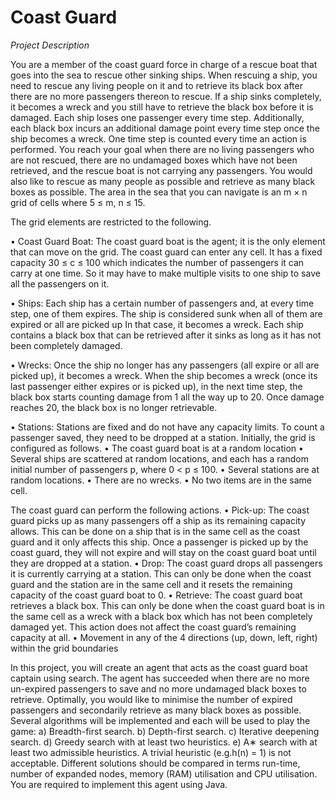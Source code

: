 # Coast Guard
 
*Project Description* 

You are a member of the coast guard force in charge of a rescue
boat that goes into the sea to rescue other sinking ships. When rescuing a ship, you need
to rescue any living people on it and to retrieve its black box after there are no more
passengers thereon to rescue. If a ship sinks completely, it becomes a wreck and you still
have to retrieve the black box before it is damaged. Each ship loses one passenger every
time step. Additionally, each black box incurs an additional damage point every time
step once the ship becomes a wreck. One time step is counted every time an action is
performed. You reach your goal when there are no living passengers who are not rescued,
there are no undamaged boxes which have not been retrieved, and the rescue boat is not
carrying any passengers. You would also like to rescue as many people as possible and
retrieve as many black boxes as possible.
The area in the sea that you can navigate is an m × n grid of cells where 5 ≤ m, n ≤ 15.

The grid elements are restricted to the following.

 • Coast Guard Boat: The coast guard boat is the agent; it is the only element that
can move on the grid. The coast guard can enter any cell. It has a fixed capacity
30 ≤ c ≤ 100 which indicates the number of passengers it can carry at one time.
So it may have to make multiple visits to one ship to save all the passengers on it.

 • Ships: Each ship has a certain number of passengers and, at every time step, one
of them expires. The ship is considered sunk when all of them are expired or all are
picked up In that case, it becomes a wreck. Each ship contains a black box that
can be retrieved after it sinks as long as it has not been completely damaged.

 • Wrecks: Once the ship no longer has any passengers (all expire or all are picked
up), it becomes a wreck. When the ship becomes a wreck (once its last passenger
either expires or is picked up), in the next time step, the black box starts counting
damage from 1 all the way up to 20. Once damage reaches 20, the black box is no
longer retrievable.

 • Stations: Stations are fixed and do not have any capacity limits. To count a passenger saved, they need to be dropped at a station.
  Initially, the grid is configured as follows.
  • The coast guard boat is at a random location
  • Several ships are scattered at random locations, and each has a random initial
  number of passengers p, where 0 < p ≤ 100.
  • Several stations are at random locations.
  • There are no wrecks.
  • No two items are in the same cell.
  
The coast guard can perform the following actions.
 • Pick-up: The coast guard picks up as many passengers off a ship as its remaining
capacity allows. This can be done on a ship that is in the same cell as the coast
guard and it only affects this ship. Once a passenger is picked up by the coast
guard, they will not expire and will stay on the coast guard boat until they are
dropped at a station.
 • Drop: The coast guard drops all passengers it is currently carrying at a station.
This can only be done when the coast guard and the station are in the same cell
and it resets the remaining capacity of the coast guard boat to 0.
 • Retrieve: The coast guard boat retrieves a black box. This can only be done when
the coast guard boat is in the same cell as a wreck with a black box which has
not been completely damaged yet. This action does not affect the coast guard’s
remaining capacity at all.
 • Movement in any of the 4 directions (up, down, left, right) within the grid
boundaries

In this project, you will create an agent that acts as the coast guard boat captain
using search. The agent has succeeded when there are no more un-expired passengers
to save and no more undamaged black boxes to retrieve. Optimally, you would like to
minimise the number of expired passengers and secondarily retrieve as many black boxes
as possible. Several algorithms will be implemented and each will be used to play the
game:
a) Breadth-first search.
b) Depth-first search.
c) Iterative deepening search.
d) Greedy search with at least two heuristics.
e) A∗
search with at least two admissible heuristics. A trivial heuristic (e.g.h(n) = 1)
is not acceptable.
Different solutions should be compared in terms run-time, number of expanded nodes,
memory (RAM) utilisation and CPU utilisation. You are required to implement
this agent using Java.
